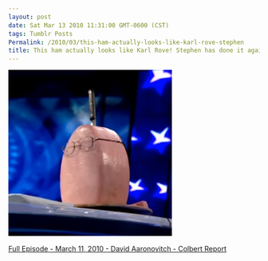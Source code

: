 ```yaml
---
layout: post
date: Sat Mar 13 2010 11:31:00 GMT-0600 (CST)
tags: Tumblr Posts
Permalink: /2010/03/this-ham-actually-looks-like-karl-rove-stephen
title: This ham actually looks like Karl Rove! Stephen has done it again!
---
```


![](/public/assets/tumblr/tumblr_kz8e10aT1M1qa4klho1_r1_400.jpg)

[Full Episode - March 11, 2010 - David Aaronovitch - Colbert Report](http://www.colbertnation.com/full-episodes/thu-march-11-2010-david-aaronovitch)
